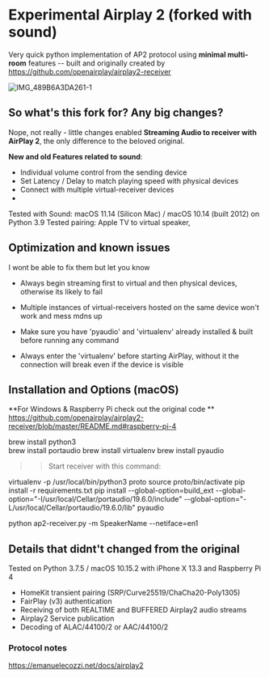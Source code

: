 # Experimental Airplay 2 (forked with sound)

Very quick python implementation of AP2 protocol using **minimal multi-room** features -- built and originally created by https://github.com/openairplay/airplay2-receiver


![IMG_489B6A3DA261-1](https://user-images.githubusercontent.com/48214337/117120989-55222c00-ad94-11eb-9520-2e22e601eb45.jpeg)


## So what's this fork for? Any big changes?

Nope, not really - little changes enabled **Streaming Audio to receiver with AirPlay 2**, the only difference to the beloved original.


**New and old Features related to sound**:

- Individual volume control from the sending device
- Set Latency / Delay to match playing speed with physical devices
- Connect with multiple virtual-receiver devices
- 

Tested with Sound: macOS 11.14 (Silicon Mac) / macOS 10.14 (built 2012) on Python 3.9
Tested pairing: Apple TV to virtual speaker,  


## Optimization and known issues

I wont be able to fix them but let you know

- Always begin streaming first to virtual and then physical devices, otherwise its likely to fail

- Multiple instances of virtual-receivers hosted on the same device won't work and mess mdns up

- Make sure you have 'pyaudio' and 'virtualenv' already installed & built before running any command

- Always enter the 'virtualenv' before starting AirPlay, without it the connection will break even if the device is visible



## Installation and Options (macOS)

**For Windows & Raspberry Pi check out the original code **
https://github.com/openairplay/airplay2-receiver/blob/master/README.md#raspberry-pi-4

brew install python3  
brew install portaudio
brew install virtualenv
brew install pyaudio

>> Start receiver with this command:

virtualenv -p /usr/local/bin/python3 proto
source proto/bin/activate
pip install -r requirements.txt
pip install --global-option=build_ext --global-option="-I/usr/local/Cellar/portaudio/19.6.0/include" --global-option="-L/usr/local/Cellar/portaudio/19.6.0/lib" pyaudio

python ap2-receiver.py -m SpeakerName --netiface=en1



## Details that didnt't changed from the original

Tested on Python 3.7.5 / macOS 10.15.2 with iPhone X 13.3 and Raspberry Pi 4

- HomeKit transient pairing (SRP/Curve25519/ChaCha20-Poly1305)
- FairPlay (v3) authentication
- Receiving of both REALTIME and BUFFERED Airplay2 audio streams
- Airplay2 Service publication
- Decoding of ALAC/44100/2 or AAC/44100/2

### Protocol notes

https://emanuelecozzi.net/docs/airplay2

